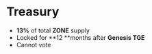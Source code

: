# Treasury

* **13%** of total **ZONE** supply
* Locked for **12 **months after **Genesis TGE**
* Cannot vote

